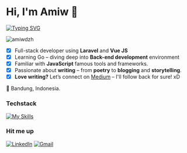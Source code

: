 <h1 align="left">Hi, I'm Amiw 🌺</h1>
<p align="left">
<a href="https://git.io/typing-svg"><img src="https://readme-typing-svg.demolab.com?font=Fira+Code&duration=2500&pause=1000&background=6DFF2B00&width=435&lines=Welcome+to+my+GitHub+Page!;Excited+to+learn+new+technologies;Interested+in+WebDev+and+Full-Stack;I+write+for+fun!+XD" alt="Typing SVG" /></a>
<!-- <a href="https://git.io/typing-svg"><img src="https://readme-typing-svg.demolab.com?font=Fira+Code&duration=2500&pause=1000&background=6DFF2B00&center=true&vCenter=true&width=435&lines=Welcome+to+my+GitHub+Page!;Excited+to+learn+new+technologies;Interested+in+WebDev+and+Full-Stack;I+write+for+fun!+XD" alt="Typing SVG" /></a> -->
</p>

<p align="left"> <img src="https://komarev.com/ghpvc/?username=amirahdzh&color=ff69b4" alt="amiwdzh" /> </p>

- [x] Full-stack developer using **Laravel** and **Vue JS**
- [x] Learning Go – diving deep into **Back-end development** environment
- [x] Familiar with **JavaScript** famous tools and frameworks.
- [x] Passionate about **writing** – from **poetry** to **blogging** and **storytelling**.
- [x] **Love writing?** Let’s connect on <a href="https://medium.com/@amiwdzh">Medium</a> – I'll follow back for sure! xD

📍  Bandung, Indonesia. <br>

<!-- [![Gmail](https://skillicons.dev/icons?i=gmail)](https://mail.google.com/mail/?view=cm&fs=1&to=amirahdzh@gmail.com&su=SUBJECT&body=BODY&bcc=someone.else@example.com) -->

<h3 align="left">Techstack</h3>
<p align="left"> 

<!-- [![My Skills](https://skillicons.dev/icons?i=postgres,mysql,go,docker,php,laravel,express,nodejs)](https://skillicons.dev) <br>
[![My Skills](https://skillicons.dev/icons?i=nuxtjs,vue,tailwind,vercel,bootstrap,postman,html,css,js)](https://skillicons.dev) -->
[![My Skills](https://skillicons.dev/icons?i=nuxtjs,vue,tailwind,laravel,go,nodejs,mysql,postgres)](https://skillicons.dev)


<h3 align="left">Hit me up</h3>

[![LinkedIn](https://skillicons.dev/icons?i=linkedin)](https://linkedin.com/in/amirahdzh)
[![Gmail](https://skillicons.dev/icons?i=gmail)](https://mail.google.com/mail/?view=cm&fs=1&to=amirahdzh@gmail.com)

<!--
<p><img align="left" src="https://github-readme-stats.vercel.app/api/top-langs?username=amirahdzh&show_icons=true&locale=en&theme=tokyonight&hide=python,jupyter+notebook" alt="amirahdzh" /></p>

<p>&nbsp;<img align="center" src="https://github-readme-stats.vercel.app/api?username=amirahdzh&show_icons=true&locale=en&theme=tokyonight" alt="amirahdzh" /></p>

<p><img align="center" src="https://github-readme-streak-stats.herokuapp.com/?user=amirahdzh&theme=tokyonight" alt="amirahdzh" /></p>

<h3 align="left">Useless Graphs</h3>

[![Ashutosh's github activity graph](https://github-readme-activity-graph.vercel.app/graph?username=amirahdzh&theme=dracula)](https://github.com/ashutosh00710/github-readme-activity-graph)  -->
